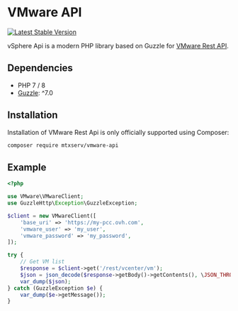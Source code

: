 VMware API
==========

[![Latest Stable Version](https://poser.pugx.org/mtxserv/vmware-api/v/stable.png)](https://packagist.org/packages/mtxserv/vmware-api)

vSphere Api is a modern PHP library based on Guzzle for [VMware Rest API](https://developer.vmware.com/apis/vsphere-automation/latest/).

## Dependencies

* PHP 7 / 8
* [Guzzle](http://www.guzzlephp.org): ^7.0

## Installation

Installation of VMware Rest Api is only officially supported using Composer:

```sh
composer require mtxserv/vmware-api
```

## Example

```php
<?php

use VMware\VMwareClient;
use GuzzleHttp\Exception\GuzzleException;

$client = new VMwareClient([
    'base_uri' => 'https://my-pcc.ovh.com',
    'vmware_user' => 'my_user',
    'vmware_password' => 'my_password',
]);

try {
    // Get VM list
    $response = $client->get('/rest/vcenter/vm');
    $json = json_decode($response->getBody()->getContents(), \JSON_THROW_ON_ERROR);
    var_dump($json);
} catch (GuzzleException $e) {
    var_dump($e->getMessage());
}
```
